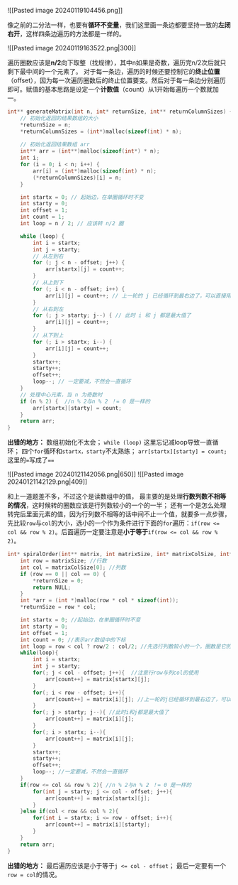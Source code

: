 ![[Pasted image 20240119104456.png]]

像之前的二分法一样，也要有**循环不变量**，我们这里画一条边都要坚持一致的**左闭右开**，这样四条边遍历的方法都是一样的。

![[Pasted image 20240119163522.png|300]]

遍历圈数应该是**n/2**向下取整（找规律），其中n如果是奇数，遍历完n/2次后就只剩下最中间的一个元素了。
对于每一条边，遍历的时候还要控制它的**终止位置**（offset），因为每一次遍历圈数后的终止位置要变。然后对于每一条边分别遍历即可。赋值的基本思路是设定一个**计数值**（count）从1开始每遍历一个数就加一。

```c
int** generateMatrix(int n, int* returnSize, int** returnColumnSizes) {
    // 初始化返回的结果数组的大小
    *returnSize = n;
    *returnColumnSizes = (int*)malloc(sizeof(int) * n);
    
    // 初始化返回结果数组 arr
    int** arr = (int**)malloc(sizeof(int*) * n);
    int i;
    for (i = 0; i < n; i++) {
        arr[i] = (int*)malloc(sizeof(int) * n);
        (*returnColumnSizes)[i] = n;
    }

    int startx = 0; // 起始边，在单圈循环时不变
    int starty = 0;
    int offset = 1;
    int count = 1;
    int loop = n / 2; // 应该转 n/2 圈

    while (loop) { 
        int i = startx;
        int j = starty;
        // 从左到右
        for (; j < n - offset; j++) {
            arr[startx][j] = count++;
        }
        // 从上到下
        for (; i < n - offset; i++) {
            arr[i][j] = count++; // 上一轮的 j 已经循环到最右边了，可以直接用 j
        }
        // 从右到左
        for (; j > starty; j--) { // 此时 i 和 j 都是最大值了
            arr[i][j] = count++; 
        }
        // 从下到上
        for (; i > startx; i--) {
            arr[i][j] = count++;
        }
        startx++;
        starty++;
        offset++;
        loop--; // 一定要减，不然会一直循环
    }
    // 处理中心元素，当 n 为奇数时
    if (n % 2) {  //n % 2与n % 2 ！= 0 是一样的
        arr[startx][starty] = count;
    }
    return arr;
}
```

**出错的地方：**
数组初始化不太会；
`while (loop)` 这里忘记减loop导致一直循环；
四个`for`循环和`startx，starty`不太熟练；
`arr[startx][starty] = count;`这里的`=`写成了`==`

![[Pasted image 20240121142056.png|650]]
![[Pasted image 20240121142129.png|409]]

和上一道题差不多，不过这个是读数组中的值，
最主要的是处理**行数列数不相等的情况**，这时候转的圈数应该是行列数较小的一个的一半；
还有一个是怎么处理转完后里面元素的值，因为行列数不相等的话中间不止一个值，就要多一点步骤，先比较`row`与`col`的大小，选小的一个作为条件进行下面的`for`遍历：`if(row <= col && row % 2)`。后面遍历一定要注意是**小于等于**`if(row <= col && row % 2)`。

```c
int* spiralOrder(int** matrix, int matrixSize, int* matrixColSize, int* returnSize) {
    int row = matrixSize; //行数
    int col = matrixColSize[0]; //列数
    if (row == 0 || col == 0) {
        *returnSize = 0;
        return NULL;
    }
    int *arr = (int *)malloc(row * col * sizeof(int));
    *returnSize = row * col;

    int startx = 0; //起始边，在单圈循环时不变
    int starty = 0;
    int offset = 1;
    int count = 0; //表示arr数组中的下标
    int loop = row < col ? row/2 : col/2; //先选行列数较小的一个，圈数是它的一半
    while(loop){ 
        int i = startx;
        int j = starty;
        for(; j < col - offset; j++){  //注意行row与列col的使用
            arr[count++] = matrix[startx][j];
        }
        for(; i < row - offset; i++){
            arr[count++] = matrix[i][j]; //上一轮的j已经循环到最右边了，可以直接用j
        }
        for(; j > starty; j--){ //此时i和j都是最大值了
            arr[count++] = matrix[i][j]; 
        }
        for(; i > startx; i--){
            arr[count++] = matrix[i][j];
        }
        startx++;
        starty++;
        offset++;
        loop--; //一定要减，不然会一直循环
    }
    if(row <= col && row % 2){ //n % 2与n % 2 ！= 0 是一样的
        for(int j = starty; j <= col - offset; j++){
            arr[count++] = matrix[startx][j];
        }
    }else if(col < row && col % 2){
        for(int i = startx; i <= row - offset; i++){
            arr[count++] = matrix[i][starty];
        }
    }
    return arr;
}
```

**出错的地方：**
最后遍历应该是小于等于`j <= col - offset`；
最后一定要有一个`row = col`的情况。